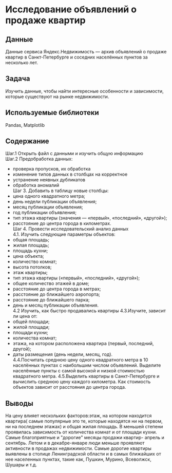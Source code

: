 # Исследование объявлений о продаже квартир

## Данные

Данные сервиса Яндекс.Недвижимость — архив объявлений о продаже квартир в Санкт-Петербурге и соседних населённых пунктов за несколько лет. 

## Задача

Изучить данные, чтобы найти интересные особенности и зависимости, которые существуют на рынке недвижимости.

## Используемые библиотеки
Pandas,
Matplotlib

## Содержание
Шаг.1 Открыть файл с данными и изучить общую информацию  
Шаг.2 Предобработка данных:  
- проверка пропусков, их обработка
- изменение типов данных в столбцах на корректное
- устранение неявных дубликатов
- обработка аномалий   
Шаг 3. Добавить в таблицу новые столбцы:   
- цена одного квадратного метра;
- день недели публикации объявления;
- месяц публикации объявления;
- год публикации объявления;
- тип этажа квартиры (значения — «первый», «последний», «другой»);
- расстояние до центра города в километрах.  
Шаг 4. Провести исследовательский анализ данных   
4.1. Изучить следующие параметры объектов:   
- общая площадь;
- жилая площадь;
- площадь кухни;
- цена объекта;
- количество комнат;
- высота потолков;
- этаж квартиры;
- тип этажа квартиры («первый», «последний», «другой»);
- общее количество этажей в доме;
- расстояние до центра города в метрах;
- расстояние до ближайшего аэропорта;
- расстояние до ближайшего парка;
- день и месяц публикации объявления.  
4.2 Изучить, как быстро продавались квартиры 
4.3.Изучите, зависит ли цена от: 
- общей площади;
- жилой площади;
- площади кухни;
- количества комнат;
- этажа, на котором расположена квартира (первый, последний, другой);
- даты размещения (день недели, месяц, год).  
4.4.Посчитать среднюю цену одного квадратного метра в 10 населённых пунктах с наибольшим числом объявлений. Выделите населённые пункты с самой высокой и низкой стоимостью квадратного метра. 
4.5.Выделить квартиры в Санкт-Петербурге и вычислить среднюю цену каждого километра. Как стоимость объектов зависит от расстояния до центра города. 

## Выводы
На цену влияет нескольких факторов:этаж, на котором находится квартира( самые популярные это те, которые находятся ни на первом, ни на последнем этажах) и общая жилая площадь. В меньшей степени проявилась зависимость от количества комнат и от площади кухни.
Самые благоприятные и "дорогие" месяцы продажи квартир- апрель и сентябрь. Летом и в декабре-январе люди меньше проявляют активности в продажах недвижимости.
Самые дорогие квартиры выявлены в столице Ленинградской области и в самых ближайших от нее населенных пунктах, такие как, Пушкин, Мурино, Всеволжск, Шушары и т.д. 


